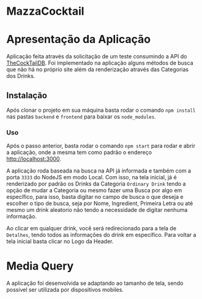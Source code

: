 # MazzaCocktail

# Apresentação da Aplicação

Aplicação feita através da solicitação de um teste consumindo a API do [TheCockTailDB](https://www.thecocktaildb.com/). Foi implementado na aplicação alguns métodos de
busca que não há no próprio site além da renderização através das Categorias dos Drinks.

## Instalação

Após clonar o projeto em sua máquina basta rodar o comando `npm install` nas pastas `backend` e `frontend` para baixar os `node_modules`. 

### Uso

Após o passo anterior, basta rodar o comando `npm start` para rodar e abrir a aplicação, onde a mesma tem como padrão 
o endereço [http://localhost:3000](http://localhost:3000).

A aplicação roda baseada na busca na API já informada e também com a porta `3333` do NodeJS em modo Local. Com isso, na tela inicial, já é renderizado por padrão os Drinks
da Categoria `Ordinary Drink` tendo a opção de mudar a Categoria ou mesmo fazer uma Busca por algo em específico, para isso, basta digitar no campo de busca o que deseja e
escolher o tipo de busca, seja por Nome, Ingredient, Primeira Letra ou até mesmo um drink aleatorio não tendo a necessidade de digitar nenhuma informação.

Ao clicar em qualquer drink, você será redirecionado para a tela de `Detalhes`, tendo todos as informações do drink em especifico. Para voltar a tela inicial basta
clicar no Logo da Header.

# Media Query

A aplicação foi desenvolvida se adaptando ao tamanho de tela, sendo possivel ser utilizada por dispositivos mobiles.
